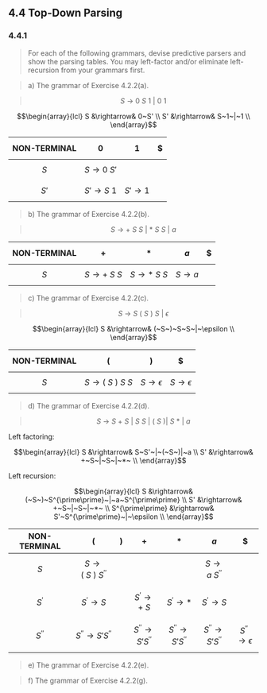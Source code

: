 ## 4.4 Top-Down Parsing

### 4.4.1

> For each of the following grammars, devise predictive parsers and show the parsing tables. You may left-factor and/or eliminate left-recursion from your grammars first.

> a) The grammar of Exercise 4.2.2(a).

> $$ S~\rightarrow~0~S~1~|~0~1$$

$$\begin{array}{lcl}
S &\rightarrow& 0~S' \\
S' &\rightarrow& S~1~|~1 \\
\end{array}$$

| NON-TERMINAL | $$0$$ | $$1$$ | $$\$$$ |
|:------------:|:-:|:-:|:-:|
| $$S$$ | $$S \rightarrow 0~S'$$| $$ $$ | $$ $$ |
| $$S'$$ | $$S' \rightarrow S~1$$ | $$S' \rightarrow 1$$ | $$ $$ |

> b) The grammar of Exercise 4.2.2(b).

> $$S~\rightarrow~+~S~S~|~*~S~S~|~a$$

| NON-TERMINAL | $$+$$ | $$*$$ | $$a$$ | $$\$$$ |
|:------------:|:-:|:-:|:-:|:-:|
| $$S$$ | $$S \rightarrow +~S~S$$| $$S \rightarrow *~S~S$$ | $$S \rightarrow a$$ | $$ $$ |

> c) The grammar of Exercise 4.2.2(c).

> $$S~\rightarrow~S~(~S~)~S~|~\epsilon$$

$$\begin{array}{lcl}
S &\rightarrow& (~S~)~S~S~|~\epsilon \\
\end{array}$$

| NON-TERMINAL | $$($$ | $$)$$ | $$\$$$ |
|:------------:|:-:|:-:|:-:|
| $$S$$ | $$S \rightarrow (~S~)~S~S$$| $$S \rightarrow \epsilon$$ | $$S \rightarrow \epsilon$$ |

> d) The grammar of Exercise 4.2.2(d).

> $$S~\rightarrow~S~+~S~|~S~S~|~(~S~)|~S~*~|~a$$

Left factoring:

$$\begin{array}{lcl}
S &\rightarrow& S~S'~|~(~S~)|~a \\
S' &\rightarrow& +~S~|~S~|~*~ \\
\end{array}$$

Left recursion:

$$\begin{array}{lcl}
S &\rightarrow& (~S~)~S^{\prime\prime}~|~a~S^{\prime\prime} \\
S' &\rightarrow& +~S~|~S~|~*~ \\
S^{\prime\prime} &\rightarrow& S'~S^{\prime\prime}~|~\epsilon \\
\end{array}$$

| NON-TERMINAL | $$($$ | $$)$$ | $$+$$ | $$*$$ | $$a$$ | $$\$$$ |
|:------------:|:-:|:-:|:-:|:-:|:-:|:-:|
| $$S$$ | $$S \rightarrow (~S~)~S^{\prime\prime}$$ | $$ $$ | $$ $$ | $$ $$ | $$S \rightarrow a~S^{\prime\prime}$$ | $$ $$ |
| $$S^{\prime}$$ | $$S^{\prime} \rightarrow S$$ | $$ $$ | $$S^{\prime} \rightarrow +~S$$ | $$S^{\prime} \rightarrow *$$ | $$S^{\prime} \rightarrow S$$ | $$ $$ |
| $$S^{\prime\prime}$$ | $$S^{\prime\prime} \rightarrow S'S^{\prime\prime}$$ | $$ $$ | $$S^{\prime\prime} \rightarrow S'S^{\prime\prime}$$ | $$S^{\prime\prime} \rightarrow S'S^{\prime\prime}$$ | $$S^{\prime\prime} \rightarrow S'S^{\prime\prime}$$ | $$S^{\prime\prime} \rightarrow \epsilon$$ |

> e) The grammar of Exercise 4.2.2(e).

> f) The grammar of Exercise 4.2.2(g).
